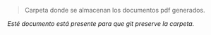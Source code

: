 > Carpeta donde se almacenan los documentos pdf generados.

_Esté documento está presente para que git preserve la carpeta._

